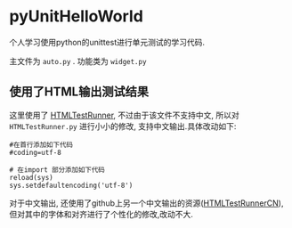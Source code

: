 # pyUnitHelloWorld
个人学习使用python的unittest进行单元测试的学习代码.

主文件为 `auto.py` .
功能类为 `widget.py`

使用了HTML输出测试结果
---
这里使用了 [HTMLTestRunner](http://tungwaiyip.info/software/HTMLTestRunner.html), 不过由于该文件不支持中文, 所以对 `HTMLTestRunner.py` 进行小小的修改, 支持中文输出.具体改动如下:

	#在首行添加如下代码
    #coding=utf-8
    
    # 在import 部分添加如下代码
    reload(sys)
	sys.setdefaultencoding('utf-8')
    
对于中文输出, 还使用了github上另一个中文输出的资源([HTMLTestRunnerCN](https://github.com/findyou/HTMLTestRunnerCN)), 但对其中的字体和对齐进行了个性化的修改,改动不大.